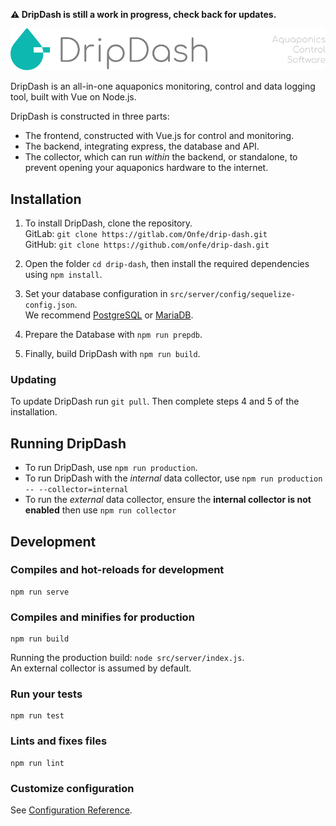 **⚠️ DripDash is still a work in progress, check back for updates.**

![DripDash Header](public/drip-dash-header.svg)

DripDash is an all-in-one aquaponics monitoring, control and data logging tool,
built with Vue on Node.js.

DripDash is constructed in three parts:
- The frontend, constructed with Vue.js for control and monitoring.
- The backend, integrating express, the database and API.
- The collector, which can run _within_ the backend, or standalone, to prevent
opening your aquaponics hardware to the internet.


## Installation
1. To install DripDash, clone the repository.  
GitLab: `git clone https://gitlab.com/Onfe/drip-dash.git`  
GitHub: `git clone https://github.com/onfe/drip-dash.git`  

2. Open the folder `cd drip-dash`, then install the required dependencies using
`npm install`.

3. Set your database configuration in `src/server/config/sequelize-config.json`.  
We recommend [PostgreSQL](https://www.postgresql.org) or
[MariaDB](https://mariadb.org/).  

4. Prepare the Database with `npm run prepdb`.

5. Finally, build DripDash with `npm run build`.

### Updating
To update DripDash run `git pull`.
Then complete steps 4 and 5 of the installation.

## Running DripDash
- To run DripDash, use `npm run production`.
- To run DripDash with the *internal* data collector, use
`npm run production -- --collector=internal`
- To run the *external* data collector, ensure the **internal collector is not
enabled** then use `npm run collector`

## Development
### Compiles and hot-reloads for development
```
npm run serve
```

### Compiles and minifies for production
```
npm run build
```
Running the production build: `node src/server/index.js`.  
An external collector is assumed by default.

### Run your tests
```
npm run test
```

### Lints and fixes files
```
npm run lint
```

### Customize configuration
See [Configuration Reference](https://cli.vuejs.org/config/).
